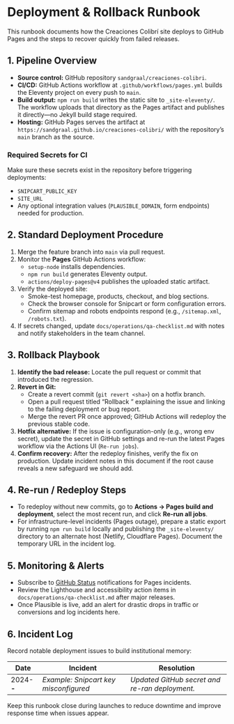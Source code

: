 # Deployment & Rollback Runbook

This runbook documents how the Creaciones Colibrí site deploys to GitHub Pages and the steps to recover quickly from failed releases.

## 1. Pipeline Overview
- **Source control:** GitHub repository `sandgraal/creaciones-colibri`.
- **CI/CD:** GitHub Actions workflow at `.github/workflows/pages.yml` builds the Eleventy project on every push to `main`.
- **Build output:** `npm run build` writes the static site to `_site-eleventy/`. The workflow uploads that directory as the Pages artifact and publishes it directly—no Jekyll build stage required.
- **Hosting:** GitHub Pages serves the artifact at `https://sandgraal.github.io/creaciones-colibri/` with the repository’s `main` branch as the source.

### Required Secrets for CI
Make sure these secrets exist in the repository before triggering deployments:
- `SNIPCART_PUBLIC_KEY`
- `SITE_URL`
- Any optional integration values (`PLAUSIBLE_DOMAIN`, form endpoints) needed for production.

## 2. Standard Deployment Procedure
1. Merge the feature branch into `main` via pull request.
2. Monitor the **Pages** GitHub Actions workflow:
   - `setup-node` installs dependencies.
   - `npm run build` generates Eleventy output.
   - `actions/deploy-pages@v4` publishes the uploaded static artifact.
3. Verify the deployed site:
   - Smoke-test homepage, products, checkout, and blog sections.
   - Check the browser console for Snipcart or form configuration errors.
   - Confirm sitemap and robots endpoints respond (e.g., `/sitemap.xml`, `/robots.txt`).
4. If secrets changed, update `docs/operations/qa-checklist.md` with notes and notify stakeholders in the team channel.

## 3. Rollback Playbook
1. **Identify the bad release:** Locate the pull request or commit that introduced the regression.
2. **Revert in Git:**
   - Create a revert commit (`git revert <sha>`) on a hotfix branch.
   - Open a pull request titled “Rollback <feature>” explaining the issue and linking to the failing deployment or bug report.
   - Merge the revert PR once approved; GitHub Actions will redeploy the previous stable code.
3. **Hotfix alternative:** If the issue is configuration-only (e.g., wrong env secret), update the secret in GitHub settings and re-run the latest Pages workflow via the Actions UI (`Re-run jobs`).
4. **Confirm recovery:** After the redeploy finishes, verify the fix on production. Update incident notes in this document if the root cause reveals a new safeguard we should add.

## 4. Re-run / Redeploy Steps
- To redeploy without new commits, go to **Actions → Pages build and deployment**, select the most recent run, and click **Re-run all jobs**.
- For infrastructure-level incidents (Pages outage), prepare a static export by running `npm run build` locally and publishing the `_site-eleventy/` directory to an alternate host (Netlify, Cloudflare Pages). Document the temporary URL in the incident log.

## 5. Monitoring & Alerts
- Subscribe to [GitHub Status](https://www.githubstatus.com/) notifications for Pages incidents.
- Review the Lighthouse and accessibility action items in `docs/operations/qa-checklist.md` after major releases.
- Once Plausible is live, add an alert for drastic drops in traffic or conversions and log incidents here.

## 6. Incident Log
Record notable deployment issues to build institutional memory:

| Date | Incident | Resolution |
| ---- | -------- | ---------- |
| 2024-__-__ | _Example: Snipcart key misconfigured_ | _Updated GitHub secret and re-ran deployment._ |

Keep this runbook close during launches to reduce downtime and improve response time when issues appear.
